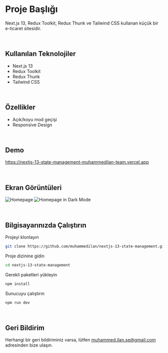 
# Proje Başlığı

Next.js 13, Redux Toolkit, Redux Thunk ve Tailwind CSS kullanan küçük bir e-ticaret sitesidir.

&nbsp;
## Kullanılan Teknolojiler
- Next.js 13 
- Redux Toolkit 
- Redux Thunk 
- Tailwind CSS

&nbsp;
## Özellikler

- Açık/koyu mod geçişi
- Responsive Design

&nbsp;
## Demo

https://nextjs-13-state-management-muhammedilan-team.vercel.app

&nbsp;
## Ekran Görüntüleri

![Homepage](https://res.cloudinary.com/dd5hzgg9i/image/upload/v1746872175/nextjs-13-state-management_mbckhr.png)
![Homepage in Dark Mode](https://res.cloudinary.com/dd5hzgg9i/image/upload/v1746872175/nextjs-13-state-management-dark-mode_c1ma4t.png)

&nbsp;
## Bilgisayarınızda Çalıştırın

Projeyi klonlayın

```bash
git clone https://github.com/muhammedilan/nextjs-13-state-management.git
```

Proje dizinine gidin

```bash
cd nextjs-13-state-management
```

Gerekli paketleri yükleyin

```bash
npm install
```

Sunucuyu çalıştırın

```bash
npm run dev
```

&nbsp;
## Geri Bildirim

Herhangi bir geri bildiriminiz varsa, lütfen muhammed.ilan.se@gmail.com adresinden bize ulaşın.

&nbsp;
